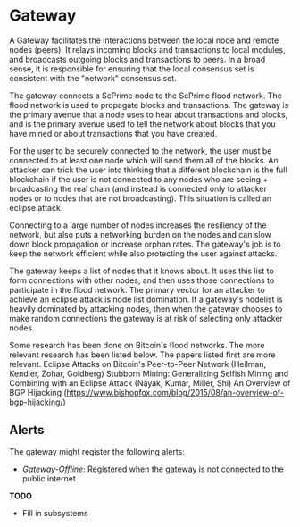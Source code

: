# Gateway

A Gateway facilitates the interactions between the local node and remote nodes
(peers). It relays incoming blocks and transactions to local modules, and
broadcasts outgoing blocks and transactions to peers. In a broad sense, it is
responsible for ensuring that the local consensus set is consistent with the
"network" consensus set.

The gateway connects a ScPrime node to the ScPrime flood network. The flood network is
used to propagate blocks and transactions. The gateway is the primary avenue
that a node uses to hear about transactions and blocks, and is the primary
avenue used to tell the network about blocks that you have mined or about
transactions that you have created.

For the user to be securely connected to the network, the user must be connected
to at least one node which will send them all of the blocks. An attacker can
trick the user into thinking that a different blockchain is the full blockchain
if the user is not connected to any nodes who are seeing + broadcasting the real
chain (and instead is connected only to attacker nodes or to nodes that are not
broadcasting). This situation is called an eclipse attack.

Connecting to a large number of nodes increases the resiliency of the network,
but also puts a networking burden on the nodes and can slow down block
propagation or increase orphan rates. The gateway's job is to keep the network
efficient while also protecting the user against attacks.

The gateway keeps a list of nodes that it knows about. It uses this list to form
connections with other nodes, and then uses those connections to participate in
the flood network. The primary vector for an attacker to achieve an eclipse
attack is node list domination. If a gateway's nodelist is heavily dominated by
attacking nodes, then when the gateway chooses to make random connections the
gateway is at risk of selecting only attacker nodes.

Some research has been done on Bitcoin's flood networks. The more relevant
research has been listed below. The papers listed first are more relevant.
    Eclipse Attacks on Bitcoin's Peer-to-Peer Network (Heilman, Kendler, Zohar, Goldberg)
    Stubborn Mining: Generalizing Selfish Mining and Combining with an Eclipse Attack (Nayak, Kumar, Miller, Shi)
    An Overview of BGP Hijacking (https://www.bishopfox.com/blog/2015/08/an-overview-of-bgp-hijacking/)

## Alerts
The gateway might register the following alerts:

- *Gateway-Offline*: Registered when the gateway is not connected to the public internet

**TODO**
 - Fill in subsystems
